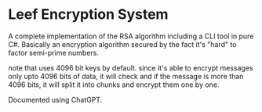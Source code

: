 # Leef Encryption System
A complete implementation of the RSA algorithm including a CLI tool in pure C#.
Basically an encryption algorithm secured by the fact it's "hard" to factor semi-prime numbers.

note that uses 4096 bit keys by default. since it's able to encrypt messages only upto 4096 bits of data, it will check and if the message is more than 4096 bits, it will split it into chunks and encrypt them one by one.

Documented using ChatGPT.
